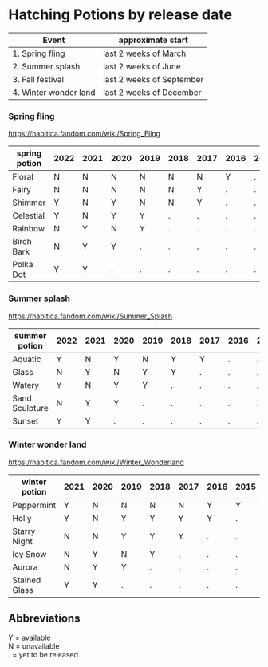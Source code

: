 
# Hatching Potions by release date

| Event                 | approximate start         |
| -----                 | ------------              |
| 1. Spring fling       | last 2 weeks of March     |
| 2. Summer splash      | last 2 weeks of June      |
| 3. Fall festival      | last 2 weeks of September |
| 4. Winter wonder land | last 2 weeks of December  |


### Spring fling
https://habitica.fandom.com/wiki/Spring_Fling

| spring potion | 2022 | 2021 | 2020 | 2019 | 2018 | 2017 | 2016 | 2015 | 2014 |
| ------------- | ---- | ---- | ---- | ---- | ---- | ---- | ---- | ---- | ---- |
| Floral        | N    | N    | N    | N    | N    | N    | Y    | .    | .    |
| Fairy         | N    | N    | N    | N    | N    | Y    | .    | .    | .    |
| Shimmer       | Y    | N    | Y    | N    | N    | Y    | .    | .    | .    |
| Celestial     | Y    | N    | Y    | Y    | .    | .    | .    | .    | .    |
| Rainbow       | N    | Y    | N    | Y    | .    | .    | .    | .    | .    |
| Birch Bark    | N    | Y    | Y    | .    | .    | .    | .    | .    | .    |
| Polka Dot     | Y    | Y    | .    | .    | .    | .    | .    | .    | .    |



### Summer splash
https://habitica.fandom.com/wiki/Summer_Splash

| summer potion  | 2022 | 2021 | 2020 | 2019 | 2018 | 2017 | 2016 | 2015 | 2014 |
| -------------  | ---  | ---  | ---  | ---  | ---  | ---  | ---  | ---  | ---  |
| Aquatic        | Y    | N    | Y    | N    | Y    | Y    | .    | .    | .    |
| Glass          | N    | Y    | N    | Y    | Y    | .    | .    | .    | .    |
| Watery         | Y    | N    | Y    | Y    | .    | .    | .    | .    | .    |
| Sand Sculpture | N    | Y    | Y    | .    | .    | .    | .    | .    | .    |
| Sunset         | Y    | Y    | .    | .    | .    | .    | .    | .    | .    |



### Winter wonder land
https://habitica.fandom.com/wiki/Winter_Wonderland

| winter potion   | 2021 | 2020 | 2019 | 2018 | 2017 | 2016 | 2015 | 2014 | 
| -------------   | ---- | ---- | ---- | ---- | ---- | ---- | ---- | ---- | 
| Peppermint      | Y    | N    | N    | N    | N    | Y    | Y    | .    |
| Holly           | Y    | N    | Y    | Y    | Y    | Y    | .    | .    |
| Starry Night    | N    | N    | Y    | Y    | Y    | .    | .    | .    |
| Icy Snow        | N    | Y    | N    | Y    | .    | .    | .    | .    |
| Aurora          | N    | Y    | Y    | .    | .    | .    | .    | .    |
| Stained Glass   | Y    | Y    | .    | .    | .    | .    | .    | .    |



## Abbreviations

Y = available    
N = unavailable    
. = yet to be released

